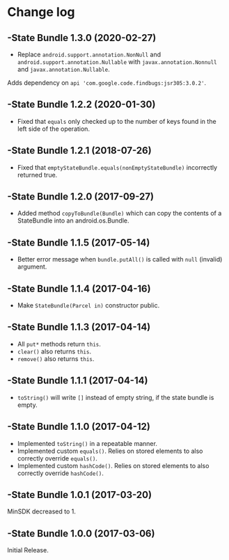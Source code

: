 # Change log

-State Bundle 1.3.0 (2020-02-27)
--------------------------------
- Replace `android.support.annotation.NonNull` and `android.support.annotation.Nullable` with `javax.annotation.Nonnull` and `javax.annotation.Nullable`.

Adds dependency on `api 'com.google.code.findbugs:jsr305:3.0.2'`.

-State Bundle 1.2.2 (2020-01-30)
--------------------------------
- Fixed that `equals` only checked up to the number of keys found in the left side of the operation.

-State Bundle 1.2.1 (2018-07-26)
--------------------------------
- Fixed that `emptyStateBundle.equals(nonEmptyStateBundle)` incorrectly returned true.

-State Bundle 1.2.0 (2017-09-27)
--------------------------------
- Added method `copyToBundle(Bundle)` which can copy the contents of a StateBundle into an android.os.Bundle.

-State Bundle 1.1.5 (2017-05-14)
--------------------------------
- Better error message when `bundle.putAll()` is called with `null` (invalid) argument.

-State Bundle 1.1.4 (2017-04-16)
--------------------------------
- Make `StateBundle(Parcel in)` constructor public.

-State Bundle 1.1.3 (2017-04-14)
--------------------------------
- All `put*` methods return `this`.
- `clear()` also returns `this`.
- `remove()` also returns `this`.

-State Bundle 1.1.1 (2017-04-14)
--------------------------------
- `toString()` will write `[]` instead of empty string, if the state bundle is empty.

-State Bundle 1.1.0 (2017-04-12)
--------------------------------
- Implemented `toString()` in a repeatable manner.
- Implemented custom `equals()`. Relies on stored elements to also correctly override `equals()`.
- Implemented custom `hashCode()`. Relies on stored elements to also correctly override `hashCode()`.

-State Bundle 1.0.1 (2017-03-20)
--------------------------------
MinSDK decreased to 1.

-State Bundle 1.0.0 (2017-03-06)
--------------------------------
Initial Release.